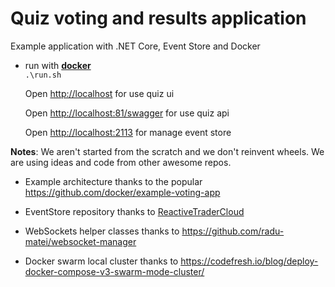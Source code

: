 # Quiz voting and results application
Example application with .NET Core, Event Store and Docker

* run with [**docker**](https://www.docker.com/products/docker)  
  ``.\run.sh``
  
  Open <http://localhost> for use quiz ui
  
  Open <http://localhost:81/swagger> for use quiz api
  
  Open <http://localhost:2113> for manage event store
  
**Notes**: We aren't started from the scratch and we don't reinvent wheels. We are using ideas and code from other awesome repos.

* Example architecture thanks to the popular   
  <https://github.com/docker/example-voting-app>

* EventStore repository thanks to [ReactiveTraderCloud](https://github.com/AdaptiveConsulting/ReactiveTraderCloud)

* WebSockets helper classes thanks to <https://github.com/radu-matei/websocket-manager>

* Docker swarm local cluster thanks to <https://codefresh.io/blog/deploy-docker-compose-v3-swarm-mode-cluster/>
  
